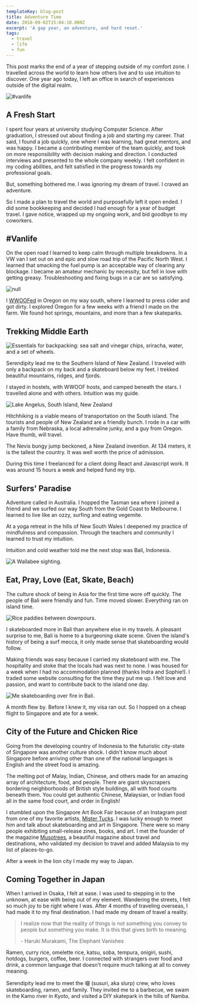 ```yaml
---
templateKey: blog-post
title: Adventure Time
date: 2018-09-02T15:04:10.000Z
excerpt: 'A gap year, an adventure, and hard reset.'
tags:
  - travel
  - life
  - fun
---
```

This post marks the end of a year of stepping outside of my comfort zone. I travelled across the world to learn how others live and to use intuition to discover. One year ago today, I left an office in search of experiences outside of the digital realm.

![#vanlife](/img/img_6619.jpg)

## A Fresh Start

I spent four years at university studying Computer Science. After graduation, I stressed out about finding a job and starting my career. That said, I found a job quickly, one where I was learning, had great mentors, and was happy. I became a contributing member of the team quickly, and took on more responsibility with decision making and direction. I conducted interviews and presented to the whole company weekly. I felt confident in my coding abilities, and felt satisfied in the progress towards my professional goals.

But, something bothered me. I was ignoring my dream of travel. I craved an adventure.

So I made a plan to travel the world and purposefully left it open ended. I did some bookkeeping and decided I had enough for a year of budget travel. I gave notice, wrapped up my ongoing work, and bid goodbye to my coworkers.

## \#Vanlife

On the open road I learned to keep calm through multiple breakdowns. In a VW van I set out on and epic and slow road trip of the Pacific North West. I learned that smacking the fuel pump is an acceptable way of clearing any blockage. I became an amateur mechanic by necessity, but fell in love with getting greasy. Troubleshooting and fixing bugs in a car are so satisfying.

![null](/img/img_6495.jpg)

I [WWOOFed](http://wwoof.net/) in Oregon on my way south, where I learned to press cider and got dirty. I explored Oregon for a few weeks with a friend I made on the farm. We found hot springs, mountains, and more than a few skateparks.

## Trekking Middle Earth

![Essentials for backpacking: sea salt and vinegar chips, sriracha, water, and a set of wheels.](/img/img_20180424_092521227.jpg)

Serendipity lead me to the Southern Island of New Zealand. I traveled with only a backpack on my back and a skateboard below my feet. I trekked beautiful mountains, ridges, and fjords.

I stayed in hostels, with WWOOF hosts, and camped beneath the stars.  I travelled alone and with others. Intuition was my guide.

![Lake Angelus, South Island, New Zealand](/img/img_20180305_190035484_hdr.jpg)

Hitchhiking is a viable means of transportation on the South island. The tourists and people of New Zealand are a friendly bunch. I rode in a car with a family from Nebraska, a local adrenaline junky, and a guy from Oregon. Have thumb, will travel.

The Nevis bungy jump beckoned, a New Zealand invention. At 134 meters, it is the tallest the country. It was well worth the price of admission.

During this time I freelanced for a client doing React and Javascript work. It was around 15 hours a week and helped fund my trip.

## Surfers' Paradise

Adventure called in Australia. I hopped the Tasman sea where I joined a friend and we surfed our way South from the Gold Coast to Melbourne. I learned to live like an ozzy, surfing and eating vegemite.

At a yoga retreat in the hills of New South Wales I deepened my practice of mindfulness and compassion. Through the teachers and community I learned to trust my intuition.

Intuition and cold weather told me the next stop was Bali, Indonesia.

![A Wallabee sighting.](/img/img_20180515_073613624.jpg)

## Eat, Pray, Love (Eat, Skate, Beach)

The culture shock of being in Asia for the first time wore off quickly.  The people of Bali were friendly and fun. Time moved slower. Everything ran on island time.

![Rice paddies between downpours.](/img/img_20180615_175456869_hdr.jpg)

I skateboarded more in Bali than anywhere else in my travels. A pleasant surprise to me, Bali is home to a burgeoning skate scene. Given the island's history of being a surf mecca, it only made sense that skateboarding would follow.

Making friends was easy because I carried my skateboard with me. The hospitality and stoke that the locals had was next to none. I was housed for a week when I had no accommodation planned (thanks Indra and Sophie!). I traded some website consulting for the time they put me up. I felt love and passion, and want to contribute back to the island one day.

![Me skateboarding over fire in Bali.](/img/img_20180703_012347_813.jpg)

A month flew by.  Before I knew it, my visa ran out.  So I hopped on a cheap flight to Singapore and ate for a week.

## City of the Future and Chicken Rice

Going from the developing country of Indonesia to the futuristic city-state of Singapore was another culture shock. I didn't know much about Singapore before arriving other than one of the national languages is English and the street food is amazing. 

The melting pot of Malay, Indian, Chinese, and others made for an amazing array of architecture, food, and people. There are giant skyscrapers bordering neighborhoods of British style buildings, all with food courts beneath them. You could get authentic Chinese, Malaysian, or Indian food all in the same food court, and order in English!

I stumbled upon the Singapore Art Book Fair because of an Instagram post from one of my favorite artists, [Mister Tucks](https://www.instagram.com/templeofskate/). I was lucky enough to meet him and talk about skateboarding and art in Singapore. There were so many people exhibiting small-release zines, books, and art. I met the founder of the magazine [Musotrees](http://www.musotrees.com/), a beautiful magazine about travel and destinations, who validated my decision to travel and added Malaysia to my list of places-to-go.

After a week in the lion city I made my way to Japan.

## Coming Together in Japan

When I arrived in Osaka, I felt at ease. I was used to stepping in to the unknown, at ease with being out of my element. Wandering the streets, I felt so much joy to be right where I was. After 4 months of traveling overseas, I had made it to my final destination. I had made my dream of travel a reality.

> I realize now that the reality of things is not something you convey to people but something you make. It is this that gives birth to meaning.
>
> \- Haruki Murakami, The Elephant Vanishes

Ramen, curry rice, omelette rice, katsu, soba, tempura, onigiri, sushi, hotdogs, burgers, coffee, beer. I connected with strangers over food and drink, a common language that doesn't require much talking at all to convey meaning.

Serendipity lead me to meet the 啜 (susuri, aka slurp) crew, who loves skateboarding, ramen, and family. They invited me to a barbecue, we swam in the Kamo river in Kyoto, and visited a DIY skatepark in the hills of Namba.
